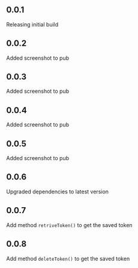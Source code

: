 ## 0.0.1

Releasing initial build

## 0.0.2

Added screenshot to pub

## 0.0.3

Added screenshot to pub

## 0.0.4

Added screenshot to pub

## 0.0.5

Added screenshot to pub

## 0.0.6

Upgraded dependencies to latest version

## 0.0.7

Add method `retriveToken()` to get the saved token

## 0.0.8

Add method `deleteToken()` to get the saved token